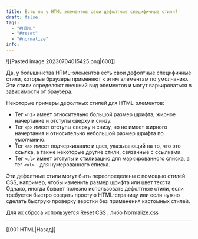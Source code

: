 ```yaml
---
title: Есть ли у HTML элементов свои дефолтные специфичные стили?
draft: false
tags:
  - "#HTML"
  - "#reset"
  - "#normalize"
info:
---
```

![[Pasted image 20230704015425.png|600]]

Да, у большинства HTML-элементов есть свои дефолтные специфичные стили, которые браузеры применяют к этим элементам по умолчанию. Эти стили определяют внешний вид элементов и могут варьироваться в зависимости от браузера.

Некоторые примеры дефолтных стилей для HTML-элементов:

- Тег `<h1>` имеет относительно большой размер шрифта, жирное начертание и отступы сверху и снизу.
- Тег `<p>` имеет отступы сверху и снизу, но не имеет жирного начертания и относительно небольшой размер шрифта по умолчанию.
- Тег `<a>` имеет подчеркивание и цвет, указывающий на то, что это ссылка, а также некоторые другие стили, связанные с ссылками.
- Тег `<ul>` имеет отступы и стилизацию для маркированного списка, а тег `<ol>` - для нумерованного списка.

Эти дефолтные стили могут быть переопределены с помощью стилей CSS, например, чтобы изменить размер шрифта или цвет текста. Однако, иногда бывает полезно использовать дефолтные стили, если требуется быстро создать простую HTML-страницу или если нужно сделать быструю проверку верстки без применения кастомных стилей.

Для их сброса используется Reset CSS , либо Normalize.css

---

[[001 HTML|Назад]]